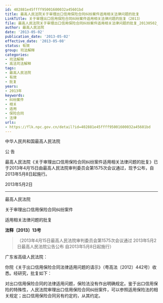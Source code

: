 ```yaml
---
id: 402881e45ffff95001600032a45601bd
title: 最高人民法院关于审理出口信用保险合同纠纷案件适用相关法律问题的批复
LinkTitle: 关于审理出口信用保险合同纠纷案件适用相关法律问题的批复（2013）
file: 最高人民法院关于审理出口信用保险合同纠纷案件适用相关法律问题的批复_20130502_402881e45ffff95001600032a45601bd.docx
author: 最高人民法院
date: '2013-05-02'
publication_date: '2013-05-02'
effective_date: '2013-05-08'
status: 有效
group: 司法解释
categories:
- 司法解释
- 高法司法解释
tags:
- 最高人民法院
- 有效
- 批复
years:
- 2013年
keywords:
- 纠纷案件
- 相关
- 适用
- 保险合同
- 法律
urls:
- https://flk.npc.gov.cn/detail?id=402881e45ffff95001600032a45601bd
---
```


中华人民共和国最高人民法院

公 告

最高人民法院《关于审理出口信用保险合同纠纷案件适用相关法律问题的批复》已于2013年4月15日由最高人民法院审判委员会第1575次会议通过，现予公布，自2013年5月8日起施行。

2013年5月2日

---

最高人民法院

关于审理出口信用保险合同纠纷案件

适用相关法律问题的批复

**法释〔2013〕13号**

> （2013年4月15日最高人民法院审判委员会第1575次会议通过 2013年5月2日最高人民法院公告公布 自2013年5月8日起施行）

广东省高级人民法院：

你院《关于出口信用保险合同法律适用问题的请示》（粤高法〔2012〕442号）收悉。经研究，批复如下：

对出口信用保险合同的法律适用问题，保险法没有作出明确规定。鉴于出口信用保险的特殊性，人民法院审理出口信用保险合同纠纷案件，可以参照适用保险法的相关规定；出口信用保险合同另有约定的，从其约定。
